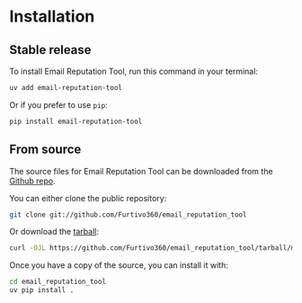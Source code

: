 # Installation

## Stable release

To install Email Reputation Tool, run this command in your terminal:

```sh
uv add email-reputation-tool
```

Or if you prefer to use `pip`:

```sh
pip install email-reputation-tool
```

## From source

The source files for Email Reputation Tool can be downloaded from the [Github repo](https://github.com/Furtivo360/email_reputation_tool).

You can either clone the public repository:

```sh
git clone git://github.com/Furtivo360/email_reputation_tool
```

Or download the [tarball](https://github.com/Furtivo360/email_reputation_tool/tarball/master):

```sh
curl -OJL https://github.com/Furtivo360/email_reputation_tool/tarball/master
```

Once you have a copy of the source, you can install it with:

```sh
cd email_reputation_tool
uv pip install .
```
